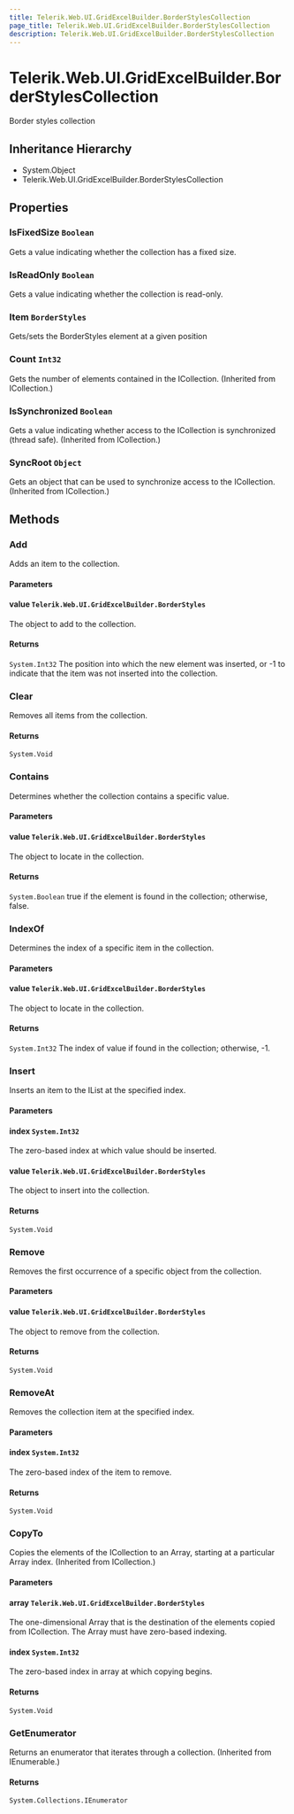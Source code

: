 ```yaml
---
title: Telerik.Web.UI.GridExcelBuilder.BorderStylesCollection
page_title: Telerik.Web.UI.GridExcelBuilder.BorderStylesCollection
description: Telerik.Web.UI.GridExcelBuilder.BorderStylesCollection
---
```


# Telerik.Web.UI.GridExcelBuilder.BorderStylesCollection

Border styles collection

## Inheritance Hierarchy

* System.Object
* Telerik.Web.UI.GridExcelBuilder.BorderStylesCollection

## Properties

###  IsFixedSize `Boolean`

Gets a value indicating whether the collection has a fixed size.

###  IsReadOnly `Boolean`

Gets a value indicating whether the collection is read-only.

###  Item `BorderStyles`

Gets/sets the BorderStyles element at a given position

###  Count `Int32`

Gets the number of elements contained in the ICollection. (Inherited from ICollection.)

###  IsSynchronized `Boolean`

Gets a value indicating whether access to the ICollection is synchronized (thread safe). (Inherited from ICollection.)

###  SyncRoot `Object`

Gets an object that can be used to synchronize access to the ICollection. (Inherited from ICollection.)

## Methods

###  Add

Adds an item to the collection.

#### Parameters

#### value `Telerik.Web.UI.GridExcelBuilder.BorderStyles`

The object to add to the collection.

#### Returns

`System.Int32` The position into which the new element was inserted, or -1 to indicate that the item was not inserted into the collection.

###  Clear

Removes all items from the collection.

#### Returns

`System.Void` 

###  Contains

Determines whether the collection contains a specific value.

#### Parameters

#### value `Telerik.Web.UI.GridExcelBuilder.BorderStyles`

The object to locate in the collection.

#### Returns

`System.Boolean` true if the element is found in the collection; otherwise, false.

###  IndexOf

Determines the index of a specific item in the collection.

#### Parameters

#### value `Telerik.Web.UI.GridExcelBuilder.BorderStyles`

The object to locate in the collection.

#### Returns

`System.Int32` The index of value if found in the collection; otherwise, -1.

###  Insert

Inserts an item to the IList at the specified index.

#### Parameters

#### index `System.Int32`

The zero-based index at which value should be inserted.

#### value `Telerik.Web.UI.GridExcelBuilder.BorderStyles`

The object to insert into the collection.

#### Returns

`System.Void` 

###  Remove

Removes the first occurrence of a specific object from the collection.

#### Parameters

#### value `Telerik.Web.UI.GridExcelBuilder.BorderStyles`

The object to remove from the collection.

#### Returns

`System.Void` 

###  RemoveAt

Removes the collection item at the specified index.

#### Parameters

#### index `System.Int32`

The zero-based index of the item to remove.

#### Returns

`System.Void` 

###  CopyTo

Copies the elements of the ICollection to an Array, starting at a particular Array index. (Inherited from ICollection.)

#### Parameters

#### array `Telerik.Web.UI.GridExcelBuilder.BorderStyles`

The one-dimensional Array that is the destination of the elements copied from ICollection. The Array must have zero-based indexing.

#### index `System.Int32`

The zero-based index in array at which copying begins.

#### Returns

`System.Void` 

###  GetEnumerator

Returns an enumerator that iterates through a collection. (Inherited from IEnumerable.)

#### Returns

`System.Collections.IEnumerator` 

